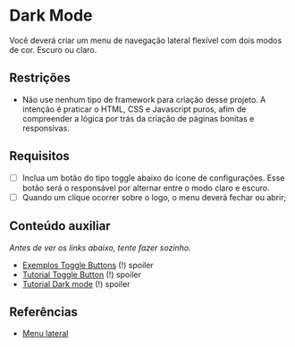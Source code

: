 # Dark Mode

Você deverá criar um menu de navegação lateral flexível com dois modos de cor. Escuro ou claro.

## Restrições

- Não use nenhum tipo de framework para criação desse projeto. A intenção é praticar o HTML, CSS e Javascript puros, afim
de compreender a lógica por trás da criação de páginas bonitas e responsivas.

## Requisitos

- [ ] Inclua um botão do tipo toggle abaixo do ícone de configurações. Esse botão será o responsável por alternar entre o modo claro e escuro.
- [ ] Quando um clique ocorrer sobre o logo, o menu deverá fechar ou abrir;

## Conteúdo auxiliar

*Antes de ver os links abaixo, tente fazer sozinho.*

- [Exemplos Toggle Buttons](https://codepen.io/vineethtrv/pen/QbqMXE) (!) spoiler
- [Tutorial Toggle Button](https://www.w3schools.com/howto/howto_css_switch.asp) (!) spoiler
- [Tutorial Dark mode](https://www.youtube.com/watch?v=xodD0nw2veQ&t=478s) (!) spoiler

## Referências

- [Menu lateral](https://dribbble.com/shots/12122903-Navigation-Bars/attachments/3755199?mode=media)